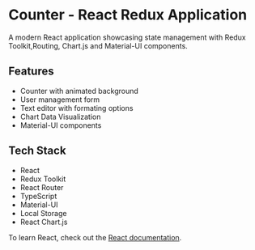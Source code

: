 # Counter - React Redux Application

A modern React application showcasing state management with Redux Toolkit,Routing, Chart.js and Material-UI components.

## Features

- Counter with animated background
- User management form
- Text editor with formating options
- Chart Data Visualization
- Material-UI components

## Tech Stack
- React
- Redux Toolkit
- React Router
- TypeScript
- Material-UI
- Local Storage
- React Chart.js



To learn React, check out the [React documentation](https://reactjs.org/).
